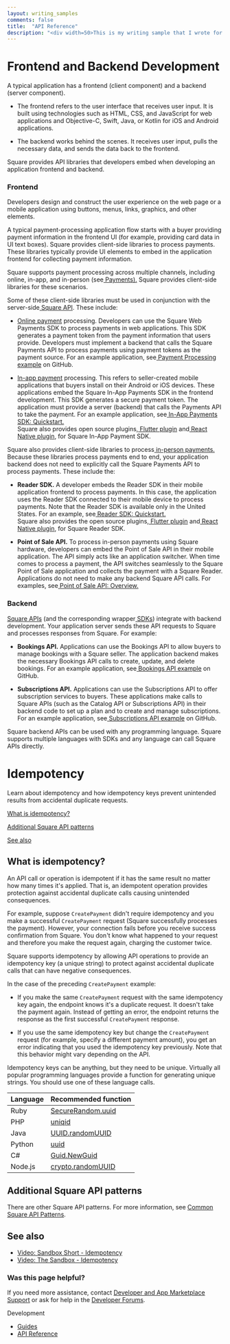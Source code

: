 ```yaml
---
layout: writing_samples
comments: false
title:  "API Reference"
description: "<div width=50>This is my writing sample that I wrote for my writing bonk <b>bonk</b></div>"
---
```


# Frontend and Backend Development

A typical application has a frontend (client component) and a backend (server component).

- The frontend refers to the user interface that receives user input. It is built using technologies such as HTML, CSS, and JavaScript for web applications and Objective-C, Swift, Java, or Kotlin for iOS and Android applications.

- The backend works behind the scenes. It receives user input, pulls the necessary data, and sends the data back to the frontend.

Square provides API libraries that developers embed when developing an application frontend and backend.


### **Frontend**

Developers design and construct the user experience on the web page or a mobile application using buttons, menus, links, graphics, and other elements.

A typical payment-processing application flow starts with a buyer providing payment information in the frontend UI (for example, providing card data in UI text boxes). Square provides client-side libraries to process payments. These libraries typically provide UI elements to embed in the application frontend for collecting payment information.

Square supports payment processing across multiple channels, including online, in-app, and in-person (see[ Payments).](https://developer.squareup.com/docs/payments) Square provides client-side libraries for these scenarios.

Some of these client-side libraries must be used in conjunction with the server-side[ Square API](https://developer.squareup.com/reference/square). These include:

- [Online payment](https://developer.squareup.com/docs/payments#online-payments) processing. Developers can use the Square Web Payments SDK to process payments in web applications. This SDK generates a payment token from the payment information that users provide. Developers must implement a backend that calls the Square Payments API to process payments using payment tokens as the payment source. For an example application, see[ Payment Processing example](https://github.com/square/connect-api-examples/tree/master/connect-examples/v2/node_payment) on GitHub.

- [In-app payment](https://developer.squareup.com/docs/payments#in-app-payments) processing. This refers to seller-created mobile applications that buyers install on their Android or iOS devices. These applications embed the Square In-App Payments SDK in the frontend development. This SDK generates a secure payment token. The application must provide a server (backend) that calls the Payments API to take the payment. For an example application, see[ In-App Payments SDK: Quickstart.](https://developer.squareup.com/docs/in-app-payments-sdk/quick-start/start)\
  Square also provides open source plugins,[ Flutter plugin](https://github.com/square/in-app-payments-flutter-plugin) and[ React Native plugin](https://github.com/square/in-app-payments-react-native-plugin), for Square In-App Payment SDK.

Square also provides client-side libraries to process[ in-person payments.](https://developer.squareup.com/docs/payments#in-person-payments) Because these libraries process payments end to end, your application backend does not need to explicitly call the Square Payments API to process payments. These include the:

- **Reader SDK.** A developer embeds the Reader SDK in their mobile application frontend to process payments. In this case, the application uses the Reader SDK connected to their mobile device to process payments. Note that the Reader SDK is available only in the United States. For an example, see[ Reader SDK: Quickstart.](https://developer.squareup.com/docs/reader-sdk/quick-start/start)\
  Square also provides the open source plugins,[ Flutter plugin](https://github.com/square/reader-sdk-flutter-plugin) and[ React Native plugin](https://github.com/square/react-native-square-reader-sdk), for Square Reader SDK.

- **Point of Sale API.** To process in-person payments using Square hardware, developers can embed the Point of Sale API in their mobile application. The API simply acts like an application switcher. When time comes to process a payment, the API switches seamlessly to the Square Point of Sale application and collects the payment with a Square Reader. Applications do not need to make any backend Square API calls. For examples, see[ Point of Sale API: Overview.](https://developer.squareup.com/docs/pos-api/what-it-does)


### **Backend**

[Square APIs](https://developer.squareup.com/reference/square) (and the corresponding wrapper[ SDKs](https://developer.squareup.com/docs/sdks)) integrate with backend development. Your application server sends these API requests to Square and processes responses from Square. For example:

- **Bookings API.** Applications can use the Bookings API to allow buyers to manage bookings with a Square seller. The application backend makes the necessary Bookings API calls to create, update, and delete bookings. For an example application, see[ Bookings API example](https://github.com/square/connect-api-examples/tree/master/connect-examples/v2/node_bookings) on GitHub.

- **Subscriptions API.** Applications can use the Subscriptions API to offer subscription services to buyers. These applications make calls to Square APIs (such as the Catalog API or Subscriptions API) in their backend code to set up a plan and to create and manage subscriptions. For an example application, see[ Subscriptions API example](https://github.com/square/connect-api-examples/tree/master/connect-examples/v2/node_subscription) on GitHub.

Square backend APIs can be used with any programming language. Square supports multiple languages with SDKs and any language can call Square APIs directly.

# Idempotency

Learn about idempotency and how idempotency keys prevent unintended results from accidental duplicate requests.

[What is idempotency?](https://developer.squareup.com/docs/build-basics/common-api-patterns/idempotency#what-is-idempotency)

[Additional Square API patterns](https://developer.squareup.com/docs/build-basics/common-api-patterns/idempotency#additional-square-api-patterns)

[See also](https://developer.squareup.com/docs/build-basics/common-api-patterns/idempotency#see-also)

[](https://developer.squareup.com/docs/build-basics/common-api-patterns/idempotency#what-is-idempotency)

[]()


## What is idempotency?

An API call or operation is idempotent if it has the same result no matter how many times it's applied. That is, an idempotent operation provides protection against accidental duplicate calls causing unintended consequences.

For example, suppose `CreatePayment` didn't require idempotency and you make a successful `CreatePayment` request (Square successfully processes the payment). However, your connection fails before you receive success confirmation from Square. You don't know what happened to your request and therefore you make the request again, charging the customer twice.

Square supports idempotency by allowing API operations to provide an idempotency key (a unique string) to protect against accidental duplicate calls that can have negative consequences.

In the case of the preceding `CreatePayment` example:

- If you make the same `CreatePayment` request with the same idempotency key again, the endpoint knows it's a duplicate request. It doesn't take the payment again. Instead of getting an error, the endpoint returns the response as the first successful `CreatePayment` response.

- If you use the same idempotency key but change the `CreatePayment` request (for example, specify a different payment amount), you get an error indicating that you used the idempotency key previously. Note that this behavior might vary depending on the API.

Idempotency keys can be anything, but they need to be unique. Virtually all popular programming languages provide a function for generating unique strings. You should use one of these language calls.

| Language | Recommended function                                                                                                |
| -------- | ------------------------------------------------------------------------------------------------------------------- |
| Ruby     | [SecureRandom.uuid](https://ruby-doc.org/stdlib-2.5.0/libdoc/securerandom/rdoc/Random/Formatter.html#method-i-uuid) |
| PHP      | [uniqid](http://php.net/manual/en/function.uniqid.php)                                                              |
| Java     | [UUID.randomUUID](http://docs.oracle.com/javase/7/docs/api/java/util/UUID.html)                                     |
| Python   | [uuid](https://docs.python.org/3.1/library/uuid.html)                                                               |
| C#       | [Guid.NewGuid](https://msdn.microsoft.com/en-us/library/system.guid.newguid\(v=vs.110\).aspx)                       |
| Node.js  | [crypto.randomUUID](https://nodejs.org/api/crypto.html#cryptorandomuuidoptions)                                     |

[](https://developer.squareup.com/docs/build-basics/common-api-patterns/idempotency#additional-square-api-patterns)

[]()


## Additional Square API patterns

There are other Square API patterns. For more information, see [Common Square API Patterns](https://developer.squareup.com/docs/build-basics/common-api-patterns).

[](https://developer.squareup.com/docs/build-basics/common-api-patterns/idempotency#see-also)

[]()


## See also

- [Video: Sandbox Short - Idempotency](https://www.youtube.com/watch?v=J9jkEdNo5F8)
- [Video: The Sandbox - Idempotency](https://www.youtube.com/watch?v=Hx8UdQx_4bE\&t=67s)

&#x20; &#x20;


### Was this page helpful?

&#x20;

If you need more assistance, contact [Developer and App Marketplace Support](https://squareup.com/help/contact?panel=BF53A9C8EF68) or ask for help in the [Developer Forums](https://developer.squareup.com/forums).

Development

&#x20;

- [Guides](https://developer.squareup.com/docs)&#x20;
- [API Reference](https://developer.squareup.com/reference/square)&#x20;

